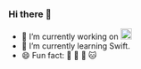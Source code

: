 ### Hi there 👋

<!--
**tsuiyuenhong/tsuiyuenhong** is a ✨ _special_ ✨ repository because its `README.md` (this file) appears on your GitHub profile.

Here are some ideas to get you started:

- 🔭 I’m currently working on ...
- 🌱 I’m currently learning ...
- 👯 I’m looking to collaborate on ...
- 🤔 I’m looking for help with ...
- 💬 Ask me about ...
- 📫 How to reach me: ...
- 😄 Pronouns: ...
- ⚡ Fun fact: ...
-->

- 🔭 I’m currently working on <img src="https://i.loli.net/2020/07/21/LUPYXK6w4aRenJE.png" alt="drawing" width="20"/>
- 🌱 I’m currently learning Swift.
- 😄 Fun fact: 💖 🐶 💖 🐱
